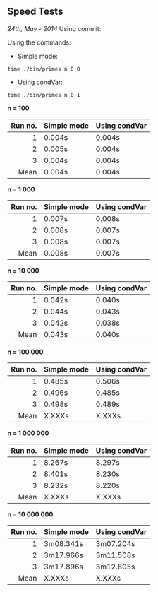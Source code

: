 Speed Tests
-----------

*24th, May - 2014*
Using commit:  

Using the commands:  
- Simple mode:
````
time ./bin/primes n 0 0
````
- Using condVar:
````
time ./bin/primes n 0 1
````

**n = 100**

| Run no. | Simple mode | Using condVar |
| ------: | :---------- | :------------ |
| 1       | 0.004s      | 0.004s	    	|
| 2       | 0.005s      | 0.004s	    	|
| 3       | 0.004s		  | 0.004s	    	|
| Mean    | 0.004s	    | 0.004s	    	|


**n = 1 000**

| Run no. | Simple mode | Using condVar |
| ------: | :---------- | :------------ |
| 1       | 0.007s      | 0.008s	    	|
| 2       | 0.008s      | 0.007s	    	|
| 3       | 0.008s      | 0.007s	    	|
| Mean    | 0.008s      | 0.007s	    	|


**n = 10 000**

| Run no. | Simple mode | Using condVar |
| ------: | :---------- | :------------ |
| 1       | 0.042s      | 0.040s	    	|
| 2       | 0.044s      | 0.043s	    	|
| 3       | 0.042s      | 0.038s	    	|
| Mean    | 0.043s      | 0.040s	    	|


**n = 100 000**

| Run no. | Simple mode | Using condVar |
| ------: | :---------- | :------------ |
| 1       | 0.485s      | 0.506s	    	|
| 2       | 0.496s      | 0.485s	    	|
| 3       | 0.498s      | 0.489s	    	|
| Mean    | X.XXXs      | X.XXXs	    	|


**n = 1 000 000**

| Run no. | Simple mode | Using condVar |
| ------: | :---------- | :------------ |
| 1       | 8.267s      | 8.297s	    	|
| 2       | 8.401s      | 8.230s	    	|
| 3       | 8.232s      | 8.220s	    	|
| Mean    | X.XXXs      | X.XXXs	    	|


**n = 10 000 000**

| Run no. | Simple mode | Using condVar |
| ------: | :---------- | :------------ |
| 1       | 3m08.341s      | 3m07.204s	    	|
| 2       | 3m17.966s      | 3m11.508s	    	|
| 3       | 3m17.896s      | 3m12.805s	    	|
| Mean    | X.XXXs      | X.XXXs	    	|

